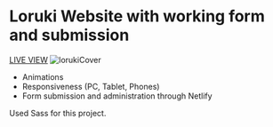 # Loruki Website with working form and submission
[LIVE VIEW](https://lorukidemo.netlify.app/)
![lorukiCover](https://github.com/user-attachments/assets/d83241a9-7f3a-4510-9c78-3b282b881d22)

- Animations
- Responsiveness (PC, Tablet, Phones)
- Form submission and administration through Netlify

Used Sass for this project.

